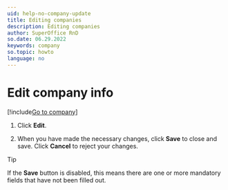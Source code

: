 ```yaml
---
uid: help-no-company-update
title: Editing companies
description: Editing companies
author: SuperOffice RnD
so.date: 06.29.2022
keywords: company
so.topic: howto
language: no
---
```


# Edit company info

[!include[Go to company](../../learn/includes/goto-company.md)]

1. Click **Edit**.

1. When you have made the necessary changes, click **Save** to close and save. Click **Cancel** to reject your changes.

> [!TIP]
> If the **Save** button is disabled, this means there are one or more mandatory fields that have not been filled out.

